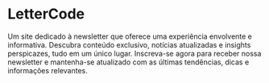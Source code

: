 # LetterCode

Um site dedicado à newsletter que oferece uma experiência envolvente e informativa. Descubra conteúdo exclusivo, notícias atualizadas e insights perspicazes, tudo em um único lugar. Inscreva-se agora para receber nossa newsletter e mantenha-se atualizado com as últimas tendências, dicas e informações relevantes.
